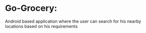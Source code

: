 Go-Grocery:
================

Android based application where the user can search for his nearby locations based on his requirements
